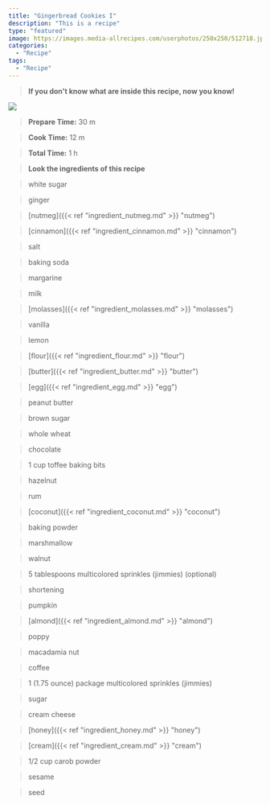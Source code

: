 ```yaml
---
title: "Gingerbread Cookies I"
description: "This is a recipe"
type: "featured"
image: https://images.media-allrecipes.com/userphotos/250x250/512718.jpg
categories: 
  - "Recipe"
tags: 
  - "Recipe"
---
```



>**If you don't know what are inside this recipe, now you know!**

![](../images/Recipes-Banner.jpg)
> **Prepare Time:** 30 m


> **Cook Time:** 12 m


> **Total Time:** 1 h

> **Look the ingredients of this recipe**

> white sugar

> ginger

> [nutmeg]({{< ref "ingredient_nutmeg.md" >}} "nutmeg")

> [cinnamon]({{< ref "ingredient_cinnamon.md" >}} "cinnamon")

> salt

> baking soda

> margarine

> milk

> [molasses]({{< ref "ingredient_molasses.md" >}} "molasses")

> vanilla

> lemon

> [flour]({{< ref "ingredient_flour.md" >}} "flour")

> [butter]({{< ref "ingredient_butter.md" >}} "butter")

> [egg]({{< ref "ingredient_egg.md" >}} "egg")

> peanut butter

> brown sugar

> whole wheat

> chocolate

> 1 cup toffee baking bits

> hazelnut

> rum

> [coconut]({{< ref "ingredient_coconut.md" >}} "coconut")

> baking powder

> marshmallow

> walnut

> 5 tablespoons multicolored sprinkles (jimmies) (optional)

> shortening

> pumpkin

> [almond]({{< ref "ingredient_almond.md" >}} "almond")

> poppy

> macadamia nut

> coffee

> 1 (1.75 ounce) package multicolored sprinkles (jimmies)

> sugar

> cream cheese

> [honey]({{< ref "ingredient_honey.md" >}} "honey")

> [cream]({{< ref "ingredient_cream.md" >}} "cream")

> 1/2 cup carob powder

> sesame

> seed

